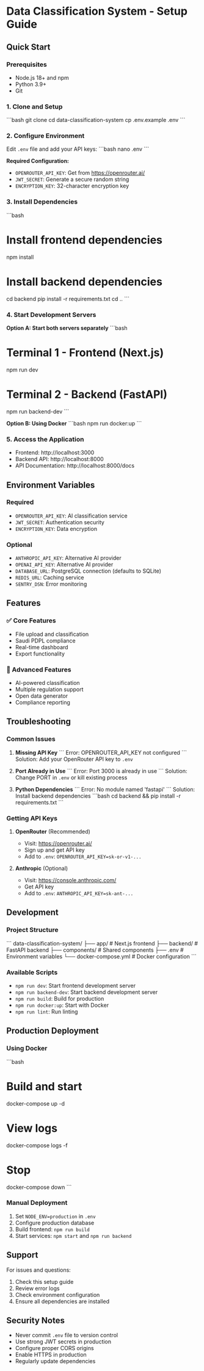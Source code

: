 # Data Classification System - Setup Guide

## Quick Start

### Prerequisites
- Node.js 18+ and npm
- Python 3.9+
- Git

### 1. Clone and Setup
\`\`\`bash
git clone <your-repo-url>
cd data-classification-system
cp .env.example .env
\`\`\`

### 2. Configure Environment
Edit `.env` file and add your API keys:
\`\`\`bash
nano .env
\`\`\`

**Required Configuration:**
- `OPENROUTER_API_KEY`: Get from https://openrouter.ai/
- `JWT_SECRET`: Generate a secure random string
- `ENCRYPTION_KEY`: 32-character encryption key

### 3. Install Dependencies
\`\`\`bash
# Install frontend dependencies
npm install

# Install backend dependencies
cd backend
pip install -r requirements.txt
cd ..
\`\`\`

### 4. Start Development Servers

**Option A: Start both servers separately**
\`\`\`bash
# Terminal 1 - Frontend (Next.js)
npm run dev

# Terminal 2 - Backend (FastAPI)
npm run backend-dev
\`\`\`

**Option B: Using Docker**
\`\`\`bash
npm run docker:up
\`\`\`

### 5. Access the Application
- Frontend: http://localhost:3000
- Backend API: http://localhost:8000
- API Documentation: http://localhost:8000/docs

## Environment Variables

### Required
- `OPENROUTER_API_KEY`: AI classification service
- `JWT_SECRET`: Authentication security
- `ENCRYPTION_KEY`: Data encryption

### Optional
- `ANTHROPIC_API_KEY`: Alternative AI provider
- `OPENAI_API_KEY`: Alternative AI provider
- `DATABASE_URL`: PostgreSQL connection (defaults to SQLite)
- `REDIS_URL`: Caching service
- `SENTRY_DSN`: Error monitoring

## Features

### ✅ Core Features
- File upload and classification
- Saudi PDPL compliance
- Real-time dashboard
- Export functionality

### 🚀 Advanced Features
- AI-powered classification
- Multiple regulation support
- Open data generator
- Compliance reporting

## Troubleshooting

### Common Issues

1. **Missing API Key**
   \`\`\`
   Error: OPENROUTER_API_KEY not configured
   \`\`\`
   Solution: Add your OpenRouter API key to `.env`

2. **Port Already in Use**
   \`\`\`
   Error: Port 3000 is already in use
   \`\`\`
   Solution: Change PORT in `.env` or kill existing process

3. **Python Dependencies**
   \`\`\`
   Error: No module named 'fastapi'
   \`\`\`
   Solution: Install backend dependencies
   \`\`\`bash
   cd backend && pip install -r requirements.txt
   \`\`\`

### Getting API Keys

1. **OpenRouter** (Recommended)
   - Visit: https://openrouter.ai/
   - Sign up and get API key
   - Add to `.env`: `OPENROUTER_API_KEY=sk-or-v1-...`

2. **Anthropic** (Optional)
   - Visit: https://console.anthropic.com/
   - Get API key
   - Add to `.env`: `ANTHROPIC_API_KEY=sk-ant-...`

## Development

### Project Structure
\`\`\`
data-classification-system/
├── app/                    # Next.js frontend
├── backend/               # FastAPI backend
├── components/           # Shared components
├── .env                 # Environment variables
└── docker-compose.yml   # Docker configuration
\`\`\`

### Available Scripts
- `npm run dev`: Start frontend development server
- `npm run backend-dev`: Start backend development server
- `npm run build`: Build for production
- `npm run docker:up`: Start with Docker
- `npm run lint`: Run linting

## Production Deployment

### Using Docker
\`\`\`bash
# Build and start
docker-compose up -d

# View logs
docker-compose logs -f

# Stop
docker-compose down
\`\`\`

### Manual Deployment
1. Set `NODE_ENV=production` in `.env`
2. Configure production database
3. Build frontend: `npm run build`
4. Start services: `npm start` and `npm run backend`

## Support

For issues and questions:
1. Check this setup guide
2. Review error logs
3. Check environment configuration
4. Ensure all dependencies are installed

## Security Notes

- Never commit `.env` file to version control
- Use strong JWT secrets in production
- Configure proper CORS origins
- Enable HTTPS in production
- Regularly update dependencies

